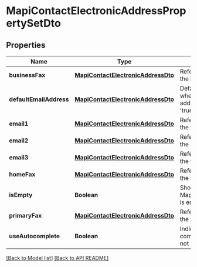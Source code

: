 
# MapiContactElectronicAddressPropertySetDto
## Properties
Name | Type | Description | Notes
------------ | ------------- | ------------- | -------------
**businessFax** | [**MapiContactElectronicAddressDto**](MapiContactElectronicAddressDto.md) | Refers to the group of properties that define the business fax address for a contact. |  [optional]
**defaultEmailAddress** | [**MapiContactElectronicAddressDto**](MapiContactElectronicAddressDto.md) | Default value of electronic address Uses when user does not set any electronic address if UseAutocomplete property is set &#39;true&#39;              |  [optional]
**email1** | [**MapiContactElectronicAddressDto**](MapiContactElectronicAddressDto.md) | Refers to the group of properties that define the first e-mail address for a contact.              |  [optional]
**email2** | [**MapiContactElectronicAddressDto**](MapiContactElectronicAddressDto.md) | Refers to the group of properties that define the second e-mail address for a contact.              |  [optional]
**email3** | [**MapiContactElectronicAddressDto**](MapiContactElectronicAddressDto.md) | Refers to the group of properties that define the third e-mail address for a contact.              |  [optional]
**homeFax** | [**MapiContactElectronicAddressDto**](MapiContactElectronicAddressDto.md) | Refers to the group of properties that define the home fax address for a contact.              |  [optional]
**isEmpty** | **Boolean** | Shows if MapiContactElectronicAddressPropertySetDto is empty | 
**primaryFax** | [**MapiContactElectronicAddressDto**](MapiContactElectronicAddressDto.md) | Refers to the group of properties that define the primary fax address for a contact.              |  [optional]
**useAutocomplete** | **Boolean** | Indicates that one electronic address is completed automatically in case if user does not set any electronic address              | 




[[Back to Model list]](Models.md) [[Back to API README]](README.md)

